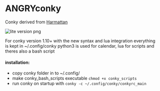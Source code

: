 # ANGRYconky
Conky derived from [Harmattan](http://zagortenay333.deviantart.com/art/Conky-Harmattan-426662366)

![lite version png](http://i.imgur.com/fRsoL2g.jpg)

For conky version 1.10+ with the new syntax and lua integration
everything is kept in ~/.config/conky
python3 is used for calendar, lua for scripts and theres also a bash script

#### installation:
* copy conky folder in to ~/.config/
* make conky_bash_scripts executable `chmod +x conky_scripts`
* run conky on startup with `conky -c ~/.config/conky/conkyrc_main`
